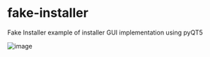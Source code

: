 # fake-installer
Fake Installer example of installer GUI implementation using pyQT5

![image](https://user-images.githubusercontent.com/101429671/192883313-130ac0e0-1f84-42a2-9009-ff867a9c4448.png)

